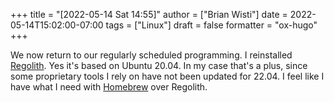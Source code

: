 +++
title = "[2022-05-14 Sat 14:55]"
author = ["Brian Wisti"]
date = 2022-05-14T15:02:00-07:00
tags = ["Linux"]
draft = false
formatter = "ox-hugo"
+++

We now return to our regularly scheduled programming. I reinstalled [Regolith](https://regolith-linux.org/). Yes it's based on Ubuntu 20.04. In my case that's a plus, since some proprietary tools I rely on have not been updated for 22.04. I feel like I have what I need with [Homebrew](https://brew.sh) over Regolith.
